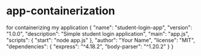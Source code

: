 # app-containerization
for containerizing my application
{
  "name": "student-login-app",
  "version": "1.0.0",
  "description": "Simple student login application",
  "main": "app.js",
  "scripts": {
    "start": "node app.js"
  },
  "author": "Your Name",
  "license": "MIT",
  "dependencies": {
    "express": "^4.18.2",
    "body-parser": "^1.20.2"
  }
}
